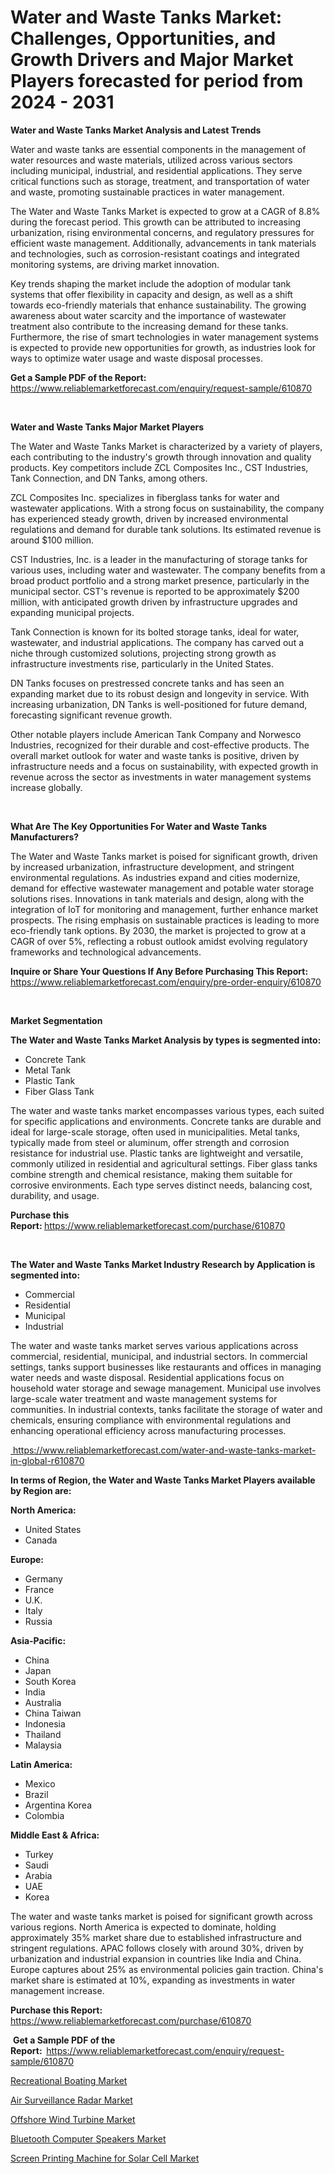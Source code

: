 <p><h1>Water and Waste Tanks Market: Challenges, Opportunities, and Growth Drivers and Major Market Players forecasted for period from 2024 - 2031</h1></p><p><strong>Water and Waste Tanks Market Analysis and Latest Trends</strong></p>
<p><p>Water and waste tanks are essential components in the management of water resources and waste materials, utilized across various sectors including municipal, industrial, and residential applications. They serve critical functions such as storage, treatment, and transportation of water and waste, promoting sustainable practices in water management.</p><p>The Water and Waste Tanks Market is expected to grow at a CAGR of 8.8% during the forecast period. This growth can be attributed to increasing urbanization, rising environmental concerns, and regulatory pressures for efficient waste management. Additionally, advancements in tank materials and technologies, such as corrosion-resistant coatings and integrated monitoring systems, are driving market innovation.</p><p>Key trends shaping the market include the adoption of modular tank systems that offer flexibility in capacity and design, as well as a shift towards eco-friendly materials that enhance sustainability. The growing awareness about water scarcity and the importance of wastewater treatment also contribute to the increasing demand for these tanks. Furthermore, the rise of smart technologies in water management systems is expected to provide new opportunities for growth, as industries look for ways to optimize water usage and waste disposal processes.</p></p>
<p><strong>Get a Sample PDF of the Report:&nbsp;</strong> <a href="https://www.reliablemarketforecast.com/enquiry/request-sample/610870?utm_campaign=1108&utm_medium=2&utm_source=Github&utm_content=ia&utm_term=18112024&utm_id=water-and-waste-tanks">https://www.reliablemarketforecast.com/enquiry/request-sample/610870</a></p>
<p>&nbsp;</p>
<p><strong>Water and Waste Tanks Major Market Players</strong></p>
<p><p>The Water and Waste Tanks Market is characterized by a variety of players, each contributing to the industry's growth through innovation and quality products. Key competitors include ZCL Composites Inc., CST Industries, Tank Connection, and DN Tanks, among others.</p><p>ZCL Composites Inc. specializes in fiberglass tanks for water and wastewater applications. With a strong focus on sustainability, the company has experienced steady growth, driven by increased environmental regulations and demand for durable tank solutions. Its estimated revenue is around $100 million.</p><p>CST Industries, Inc. is a leader in the manufacturing of storage tanks for various uses, including water and wastewater. The company benefits from a broad product portfolio and a strong market presence, particularly in the municipal sector. CST's revenue is reported to be approximately $200 million, with anticipated growth driven by infrastructure upgrades and expanding municipal projects.</p><p>Tank Connection is known for its bolted storage tanks, ideal for water, wastewater, and industrial applications. The company has carved out a niche through customized solutions, projecting strong growth as infrastructure investments rise, particularly in the United States.</p><p>DN Tanks focuses on prestressed concrete tanks and has seen an expanding market due to its robust design and longevity in service. With increasing urbanization, DN Tanks is well-positioned for future demand, forecasting significant revenue growth.</p><p>Other notable players include American Tank Company and Norwesco Industries, recognized for their durable and cost-effective products. The overall market outlook for water and waste tanks is positive, driven by infrastructure needs and a focus on sustainability, with expected growth in revenue across the sector as investments in water management systems increase globally.</p></p>
<p>&nbsp;</p>
<p><strong>What Are The Key Opportunities For Water and Waste Tanks Manufacturers?</strong></p>
<p><p>The Water and Waste Tanks market is poised for significant growth, driven by increased urbanization, infrastructure development, and stringent environmental regulations. As industries expand and cities modernize, demand for effective wastewater management and potable water storage solutions rises. Innovations in tank materials and design, along with the integration of IoT for monitoring and management, further enhance market prospects. The rising emphasis on sustainable practices is leading to more eco-friendly tank options. By 2030, the market is projected to grow at a CAGR of over 5%, reflecting a robust outlook amidst evolving regulatory frameworks and technological advancements.</p></p>
<p><strong>Inquire or Share Your Questions If Any Before Purchasing This Report:</strong> <a href="https://www.reliablemarketforecast.com/enquiry/pre-order-enquiry/610870?utm_campaign=1108&utm_medium=2&utm_source=Github&utm_content=ia&utm_term=18112024&utm_id=water-and-waste-tanks">https://www.reliablemarketforecast.com/enquiry/pre-order-enquiry/610870</a></p>
<p>&nbsp;</p>
<p><strong>Market Segmentation</strong></p>
<p><strong>The Water and Waste Tanks Market Analysis by types is segmented into:</strong></p>
<p><ul><li>Concrete Tank</li><li>Metal Tank</li><li>Plastic Tank</li><li>Fiber Glass Tank</li></ul></p>
<p><p>The water and waste tanks market encompasses various types, each suited for specific applications and environments. Concrete tanks are durable and ideal for large-scale storage, often used in municipalities. Metal tanks, typically made from steel or aluminum, offer strength and corrosion resistance for industrial use. Plastic tanks are lightweight and versatile, commonly utilized in residential and agricultural settings. Fiber glass tanks combine strength and chemical resistance, making them suitable for corrosive environments. Each type serves distinct needs, balancing cost, durability, and usage.</p></p>
<p><strong>Purchase this Report:&nbsp;</strong><a href="https://www.reliablemarketforecast.com/purchase/610870?utm_campaign=1108&utm_medium=2&utm_source=Github&utm_content=ia&utm_term=18112024&utm_id=water-and-waste-tanks">https://www.reliablemarketforecast.com/purchase/610870</a></p>
<p>&nbsp;</p>
<p><strong>The Water and Waste Tanks Market Industry Research by Application is segmented into:</strong></p>
<p><ul><li>Commercial</li><li>Residential</li><li>Municipal</li><li>Industrial</li></ul></p>
<p><p>The water and waste tanks market serves various applications across commercial, residential, municipal, and industrial sectors. In commercial settings, tanks support businesses like restaurants and offices in managing water needs and waste disposal. Residential applications focus on household water storage and sewage management. Municipal use involves large-scale water treatment and waste management systems for communities. In industrial contexts, tanks facilitate the storage of water and chemicals, ensuring compliance with environmental regulations and enhancing operational efficiency across manufacturing processes.</p></p>
<p><a href="https://www.reliablemarketforecast.com/water-and-waste-tanks-market-in-global-r610870?utm_campaign=1108&utm_medium=2&utm_source=Github&utm_content=ia&utm_term=18112024&utm_id=water-and-waste-tanks">&nbsp;https://www.reliablemarketforecast.com/water-and-waste-tanks-market-in-global-r610870</a></p>
<p><strong>In terms of Region, the Water and Waste Tanks Market Players available by Region are:</strong></p>
<p>
    <p> <strong> North America: </strong>
        <ul>
            <li>United States</li>
            <li>Canada</li>
        </ul>
        </p> 
    <p> <strong> Europe: </strong>
        <ul>
            <li>Germany</li>
            <li>France</li>
            <li>U.K.</li>
            <li>Italy</li>
            <li>Russia</li>
        </ul>
        </p> 
    <p> <strong> Asia-Pacific: </strong>
        <ul>
            <li>China</li>
            <li>Japan</li>
            <li>South Korea</li>
            <li>India</li>
            <li>Australia</li>
            <li>China Taiwan</li>
            <li>Indonesia</li>
            <li>Thailand</li>
            <li>Malaysia</li>
        </ul>
        </p> 
    <p> <strong> Latin America: </strong>
        <ul>
            <li>Mexico</li>
            <li>Brazil</li>
            <li>Argentina Korea</li>
            <li>Colombia</li>
        </ul>
        </p> 
    <p> <strong> Middle East & Africa: </strong>
        <ul>
            <li>Turkey</li>
            <li>Saudi</li>
            <li>Arabia</li>
            <li>UAE</li>
            <li>Korea</li>
        </ul>
    </p>
    </p>
<p><p>The water and waste tanks market is poised for significant growth across various regions. North America is expected to dominate, holding approximately 35% market share due to established infrastructure and stringent regulations. APAC follows closely with around 30%, driven by urbanization and industrial expansion in countries like India and China. Europe captures about 25% as environmental policies gain traction. China's market share is estimated at 10%, expanding as investments in water management increase.</p></p>
<p><strong>Purchase this Report: </strong><a href="https://www.reliablemarketforecast.com/purchase/610870?utm_campaign=1108&utm_medium=2&utm_source=Github&utm_content=ia&utm_term=18112024&utm_id=water-and-waste-tanks">https://www.reliablemarketforecast.com/purchase/610870</a></p>
<p>&nbsp;<strong>Get a Sample PDF of the Report:&nbsp;&nbsp;</strong><a href="https://www.reliablemarketforecast.com/enquiry/request-sample/610870?utm_campaign=1108&utm_medium=2&utm_source=Github&utm_content=ia&utm_term=18112024&utm_id=water-and-waste-tanks">https://www.reliablemarketforecast.com/enquiry/request-sample/610870</a></p>
<p><strong></strong></p>
<p><p><a href="https://www.linkedin.com/pulse/recreational-boating-market-emerging-trends-future-prospects-sb6ve?utm_campaign=1108&utm_medium=2&utm_source=Github&utm_content=ia&utm_term=18112024&utm_id=water-and-waste-tanks">Recreational Boating Market</a></p><p><a href="https://issuu.com/reportprime-2/docs/air-surveillance-radar-market-size-_6fb6e77b7a66aa?utm_campaign=1108&utm_medium=2&utm_source=Github&utm_content=ia&utm_term=18112024&utm_id=water-and-waste-tanks">Air Surveillance Radar Market</a></p><p><a href="https://www.linkedin.com/pulse/global-offshore-wind-turbine-market-trends-analysis-future-0vxfe?utm_campaign=1108&utm_medium=2&utm_source=Github&utm_content=ia&utm_term=18112024&utm_id=water-and-waste-tanks">Offshore Wind Turbine Market</a></p><p><a href="https://issuu.com/reportprime-2/docs/bluetooth-computer-speakers-market-_fffdbaecba0a4d?utm_campaign=1108&utm_medium=2&utm_source=Github&utm_content=ia&utm_term=18112024&utm_id=water-and-waste-tanks">Bluetooth Computer Speakers Market</a></p><p><a href="https://github.com/CliffMedina6/Market-Research-Report-List-7/blob/main/screen-printing-machine-for-solar-cell-market.md?utm_campaign=1108&utm_medium=2&utm_source=Github&utm_content=ia&utm_term=18112024&utm_id=water-and-waste-tanks">Screen Printing Machine for Solar Cell Market</a></p></p>